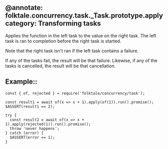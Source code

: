 @annotate: folktale.concurrency.task._Task.prototype.apply
category: Transforming tasks
---

Applies the function in the left task to the value on the right task. The left
task is ran to completion before the right task is started.

Note that the right task isn't ran if the left task contains a failure.

If any of the tasks fail, the result will be that failure. Likewise, if any of
the tasks is cancelled, the result will be that cancellation.


## Example::

    const { of, rejected } = require('folktale/concurrency/task');
    
    const result1 = await of(x => x + 1).apply(of(1)).run().promise();
    $ASSERT(result1 == 2);
    
    try {
      const result2 = await of(x => x + 1).apply(rejected(1)).run().promise();
      throw 'never happens';
    } catch (error) {
      $ASSERT(error == 1);
    }
